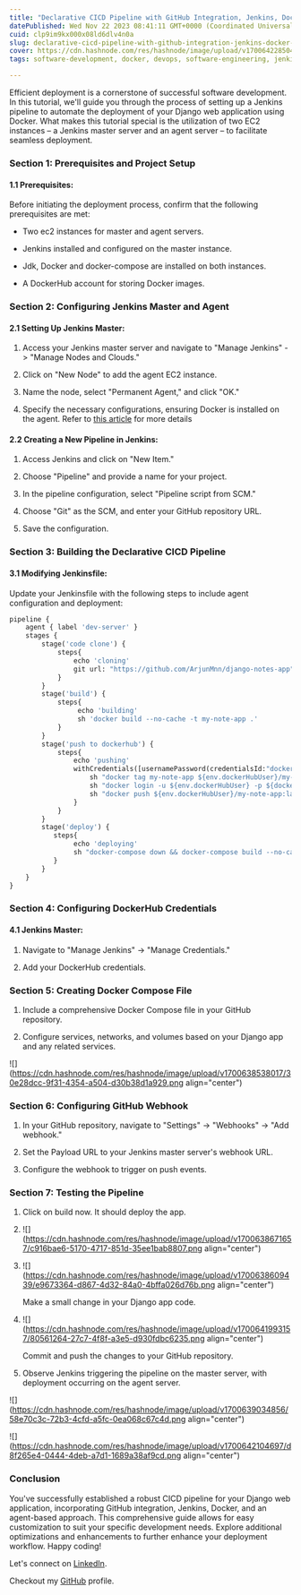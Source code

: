 ```yaml
---
title: "Declarative CICD Pipeline with GitHub Integration, Jenkins, Docker, and Agent-Based Automation"
datePublished: Wed Nov 22 2023 08:41:11 GMT+0000 (Coordinated Universal Time)
cuid: clp9im9kx000x08ld6dlv4n0a
slug: declarative-cicd-pipeline-with-github-integration-jenkins-docker-and-agent-based-automation
cover: https://cdn.hashnode.com/res/hashnode/image/upload/v1700642285042/525ef8bd-67b6-43b0-9a30-c4f50cc1f02c.png
tags: software-development, docker, devops, software-engineering, jenkins

---
```


Efficient deployment is a cornerstone of successful software development. In this tutorial, we'll guide you through the process of setting up a Jenkins pipeline to automate the deployment of your Django web application using Docker. What makes this tutorial special is the utilization of two EC2 instances – a Jenkins master server and an agent server – to facilitate seamless deployment.

### Section 1: Prerequisites and Project Setup

#### 1.1 Prerequisites:

Before initiating the deployment process, confirm that the following prerequisites are met:

* Two ec2 instances for master and agent servers.
    
* Jenkins installed and configured on the master instance.
    
* Jdk, Docker and docker-compose are installed on both instances.
    
* A DockerHub account for storing Docker images.
    

### Section 2: Configuring Jenkins Master and Agent

#### 2.1 Setting Up Jenkins Master:

1. Access your Jenkins master server and navigate to "Manage Jenkins" -&gt; "Manage Nodes and Clouds."
    
2. Click on "New Node" to add the agent EC2 instance.
    
3. Name the node, select "Permanent Agent," and click "OK."
    
4. Specify the necessary configurations, ensuring Docker is installed on the agent. Refer to [this article](https://arjunmenon.hashnode.dev/day-28-jenkins-agents) for more details
    

#### 2.2 Creating a New Pipeline in Jenkins:

1. Access Jenkins and click on "New Item."
    
2. Choose "Pipeline" and provide a name for your project.
    
3. In the pipeline configuration, select "Pipeline script from SCM."
    
4. Choose "Git" as the SCM, and enter your GitHub repository URL.
    
5. Save the configuration.
    

### Section 3: Building the Declarative CICD Pipeline

#### 3.1 Modifying Jenkinsfile:

Update your Jenkinsfile with the following steps to include agent configuration and deployment:

```dockerfile
pipeline {
    agent { label 'dev-server' }
    stages {
        stage('code clone') {
            steps{
                echo 'cloning'
                git url: "https://github.com/ArjunMnn/django-notes-app", branch: "main"
            }
        }
        stage('build') {
            steps{
                 echo 'building'
                 sh 'docker build --no-cache -t my-note-app .'
            }
        }
        stage('push to dockerhub') {
            steps{
                echo 'pushing'
                withCredentials([usernamePassword(credentialsId:"dockerHub",passwordVariable:"dockerHubPass",usernameVariable:"dockerHubUser")]){
                    sh "docker tag my-note-app ${env.dockerHubUser}/my-note-app:latest"
                    sh "docker login -u ${env.dockerHubUser} -p ${dockerHubPass}"
                    sh "docker push ${env.dockerHubUser}/my-note-app:latest"
                }
            }
        }
        stage('deploy') {
           steps{
                echo 'deploying'
                sh "docker-compose down && docker-compose build --no-cache && docker-compose up -d --build"
           }
        }
    }
}
```

### Section 4: Configuring DockerHub Credentials

#### 4.1 Jenkins Master:

1. Navigate to "Manage Jenkins" -&gt; "Manage Credentials."
    
2. Add your DockerHub credentials.
    

### Section 5: Creating Docker Compose File

1. Include a comprehensive Docker Compose file in your GitHub repository.
    
2. Configure services, networks, and volumes based on your Django app and any related services.
    

![](https://cdn.hashnode.com/res/hashnode/image/upload/v1700638538017/30e28dcc-9f31-4354-a504-d30b38d1a929.png align="center")

### Section 6: Configuring GitHub Webhook

1. In your GitHub repository, navigate to "Settings" -&gt; "Webhooks" -&gt; "Add webhook."
    
2. Set the Payload URL to your Jenkins master server's webhook URL.
    
3. Configure the webhook to trigger on push events.
    

### Section 7: Testing the Pipeline

1. Click on build now. It should deploy the app.
    
2. ![](https://cdn.hashnode.com/res/hashnode/image/upload/v1700638671657/c916bae6-5170-4717-851d-35ee1bab8807.png align="center")
    
3. ![](https://cdn.hashnode.com/res/hashnode/image/upload/v1700638609439/e9673364-d867-4d32-84a0-4bffa026d76b.png align="center")
    
    Make a small change in your Django app code.
    
4. ![](https://cdn.hashnode.com/res/hashnode/image/upload/v1700641993157/80561264-27c7-4f8f-a3e5-d930fdbc6235.png align="center")
    
    Commit and push the changes to your GitHub repository.
    
5. Observe Jenkins triggering the pipeline on the master server, with deployment occurring on the agent server.
    

![](https://cdn.hashnode.com/res/hashnode/image/upload/v1700639034856/58e70c3c-72b3-4cfd-a5fc-0ea068c67c4d.png align="center")

![](https://cdn.hashnode.com/res/hashnode/image/upload/v1700642104697/d8f265e4-0444-4deb-a7d1-1689a38af9cd.png align="center")

### Conclusion

You've successfully established a robust CICD pipeline for your Django web application, incorporating GitHub integration, Jenkins, Docker, and an agent-based approach. This comprehensive guide allows for easy customization to suit your specific development needs. Explore additional optimizations and enhancements to further enhance your deployment workflow. Happy coding!

Let's connect on [LinkedIn](https://www.linkedin.com/in/arjunmenon-devops/).

Checkout my [GitHub](https://github.com/ArjunMnn) profile.